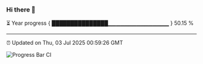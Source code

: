 ### Hi there 👋

⏳ Year progress { ███████████████▁▁▁▁▁▁▁▁▁▁▁▁▁▁▁ } 50.15 %

---

⏰ Updated on Thu, 03 Jul 2025 00:59:26 GMT

![Progress Bar CI](https://github.com/Shyam-Makwana/GitHub-Actions-Demo/workflows/Progress%20Bar%20CI/badge.svg)
